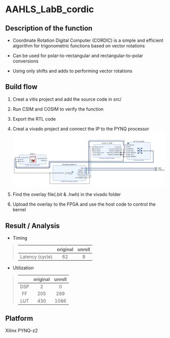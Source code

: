 # AAHLS_LabB_cordic

## Description of the function
*  Coordinate Rotation Digital Computer (CORDIC) is a simple and efficient algorithm for trigonometric functions based on vector rotations

*  Can be used for polar-to-rectangular and rectangular-to-polar conversions

*  Using only shifts and adds to performing vector rotations
## Build flow
1. Creat a vitis project and add the source code in src/

2. Run CSIM and COSIM to verify the function

3. Export the RTL code

4. Creat a vivado project and connect the IP to the PYNQ processor
![This is a alt text.](/imag/sample01.PNG "This is a sample image.")
 
5. Find the overlay file(.bit & .hwh) in the vivado folder

6. Upload the overlay to the FPGA and use the host code to control the kernel
## Result / Analysis
* Timing
>|               | original      |       unroll  |
>|:-------------:|:-------------:|:-------------:|
>|Latency (cycle)| 62            | 8             |

* Utilization
>|               | original      |       unroll  |
>|:-------------:|:-------------:|:-------------:|
>| DSP           | 2             | 0             |
>| FF            | 205           | 289           |
>| LUT           | 430           | 1086          |
>
## Platform 
Xilinx PYNQ-z2

